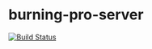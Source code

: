 # burning-pro-server

[![Build Status](https://travis-ci.org/pbl-2018-hillclimb/burning-pro-server.svg?branch=develop)](https://travis-ci.org/pbl-2018-hillclimb/burning-pro-server)
